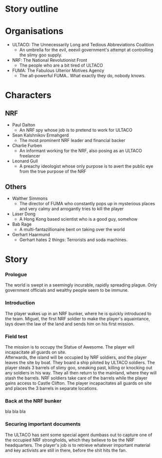 Story outline
====

# Organisations
- ULTACO: The Unnecessarily Long and Tedious Abbreviations Coalition
  - An umbrella for the evil, eeevil government's attempt at controlling the slimy goo supply.
- NRF: The National Revolutionist Front
  - The people who are a bit tired of ULTACO
- FUMA: The Fabulous Ulterior Motives Agency 
  - The all-powerful FUMA.. What exactly they do, nobody knows.

# Characters
## NRF
- Paul Dalton
  - An NRF spy whose job is to pretend to work for ULTACO
- Sean Kalshnikov Ermahgerd
  - The most prominent NRF leader and financial backer
- Charlie Furben
  - An informant working for the NRF, also posing as an ULTACO freelancer
- Leonard Gull
  - A preachy ideologist whose only purpose is to avert the public eye from the true purpose of the NRF

## Others
- Walther Simmons
  - The director of FUMA who constantly pops up in mysterious places and very calmy and arrogantly tries to kill the player
- Laser Dong
  - A Hong Kong based scientist who is a good guy, somehow
- Bab Rage
  - A multi-fantazillionaire bent on taking over the world
- Gerhart Haarmund
  - Gerhart hates 2 things: Terrorists and soda machines.

# Story
### Prologue
The world is swept in a seemingly incurable, rapidly spreading plague.
Only government officials and wealthy people seem to be immune.

### Introduction
The player wakes up in an NRF bunker, where he is quickly introduced to the team.
Miguel, the first NRF soldier to make the player's aquaintance, lays down the law of the land and sends him on his first mission.

### Field test
The mission is to occupy the Statue of Awesome. The player will incapacitate all guards on site.  
Afterwards, the island will be occupied by NRF soldiers, and the player leaves the site by boat. They board a ship piloted by ULTACO soldiers. The player steals 3 barrels of slimy goo, sneaking past, killing or knocking out any soldiers in his way. They all then return to the mainland, where they will stash the barrels. NRF soldiers take care of the barrels while the player gains access to Castle Clifton. The player incapacitates all guards on site and places the 3 barrels in separate locations.  

### Back at the NRF bunker
bla bla bla

### Securing important documents
The ULTACO has sent some special agent dumbass out to capture one of the occupied NRF strongholds, which they believe to be the NRF headquarters.
The player's job is to retrieve whatever important material and key activists are still in there, before the shit hits the fan.
